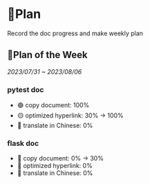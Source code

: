# 🧾Plan

Record the doc progress and make weekly plan

## 📝Plan of the Week

*2023/07/31 ~ 2023/08/06*

### pytest doc

- 🟢 copy document: 100% 
- 🟡 optimized hyperlink: 30% -> 100%
- 🔴 translate in Chinese: 0% 

###  flask doc

- 🔴 copy document: 0% -> 30%
- 🔴 optimized hyperlink: 0% 
- 🔴 translate in Chinese: 0% 
